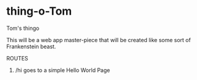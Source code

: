 thing-o-Tom
===========

Tom's thingo

This will be a web app master-piece that will be created like some sort of Frankenstein beast.

ROUTES
1) /hi goes to a simple Hello World Page
